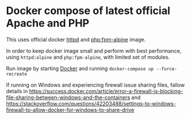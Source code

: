 # Docker compose of latest official Apache and PHP

This uses official docker [httpd](https://github.com/docker-library/httpd) and [php:fpm-alpine](https://github.com/docker-library/php) image.

In order to keep docker image small and perform with best performance, using `httpd:alpine` and `php:fpm-alpine`, with limited set of modules.

Run image by starting [Docker](https://www.docker.com/products/docker-desktop) and running `docker-compose up --force-recreate`

If running on Windows and experiencing firewall issue sharing files, fallow details in <https://success.docker.com/article/error-a-firewall-is-blocking-file-sharing-between-windows-and-the-containers> and <https://stackoverflow.com/questions/42203488/settings-to-windows-firewall-to-allow-docker-for-windows-to-share-drive>
